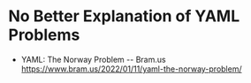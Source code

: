 # No Better Explanation of YAML Problems

* YAML: The Norway Problem -- Bram.us  
  https://www.bram.us/2022/01/11/yaml-the-norway-problem/

